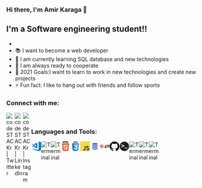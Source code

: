 ### Hi there, I'm Amir Karaga 👋


## I'm a Software engineering student!!
- 
- 📚 I want to become a web developer
- 🌱 I am currently learning SQL database and new technologies
- 👯 I am always ready to cooperate
- 🥅 2021 Goals:I want to learn to work in new technologies and create new projects 
- ⚡ Fun fact: I like to hang out with friends and follow sports

### Connect with me:

[<img align="left" alt="codeSTACKr | Twitter" width="22px" src="https://cdn.jsdelivr.net/npm/simple-icons@v3/icons/facebook.svg" />][facebook]
[<img align="left" alt="codeSTACKr | LinkedIn" width="22px" src="https://cdn.jsdelivr.net/npm/simple-icons@v3/icons/linkedin.svg" />][linkedin]
[<img align="left" alt="codeSTACKr | Instagram" width="22px" src="https://cdn.jsdelivr.net/npm/simple-icons@v3/icons/instagram.svg" />][instagram]

<br />

### Languages and Tools:

<img align="left" alt="Visual Studio Code" width="26px" src="https://raw.githubusercontent.com/github/explore/80688e429a7d4ef2fca1e82350fe8e3517d3494d/topics/visual-studio-code/visual-studio-code.png" />
<img align="left" alt="Terminal" width="26px" src="https://www.pinclipart.com/picdir/middle/124-1248748_c-sharp-logo-png.png" />
<img align="left" alt="Terminal" width="26px" src="https://www.pngkit.com/png/detail/534-5342172_c-language-course-c-logo.png" />
<img align="left" alt="HTML5" width="26px" src="https://raw.githubusercontent.com/github/explore/80688e429a7d4ef2fca1e82350fe8e3517d3494d/topics/html/html.png" />
<img align="left" alt="CSS3" width="26px" src="https://raw.githubusercontent.com/github/explore/80688e429a7d4ef2fca1e82350fe8e3517d3494d/topics/css/css.png" />
<img align="left" alt="JavaScript" width="26px" src="https://raw.githubusercontent.com/github/explore/80688e429a7d4ef2fca1e82350fe8e3517d3494d/topics/javascript/javascript.png" />
<img align="left" alt="SQL" width="26px" src="https://raw.githubusercontent.com/github/explore/80688e429a7d4ef2fca1e82350fe8e3517d3494d/topics/sql/sql.png" />
<img align="left" alt="Git" width="26px" src="https://raw.githubusercontent.com/github/explore/80688e429a7d4ef2fca1e82350fe8e3517d3494d/topics/git/git.png" />
<img align="left" alt="GitHub" width="26px" src="https://raw.githubusercontent.com/github/explore/78df643247d429f6cc873026c0622819ad797942/topics/github/github.png" />
<img align="left" alt="Terminal" width="26px" src="https://raw.githubusercontent.com/github/explore/80688e429a7d4ef2fca1e82350fe8e3517d3494d/topics/terminal/terminal.png" />
<img align="left" alt="Terminal" width="26px" src="https://banner2.cleanpng.com/20190429/tww/kisspng-autocad-computer-icons-autodesk-logo-adobe-illustr-5cc69fcfdf1481.8664286615565209119137.jpg" />
<img align="left" alt="Terminal" width="26px" src="https://w7.pngwing.com/pngs/65/944/png-transparent-ni-multisim-electronics-ni-ultiboard-electronic-circuit-computer-software-electronic-instrument-purple-angle-rectangle.png" />
<img align="left" alt="Terminal" width="26px" src="https://mpng.subpng.com/20180606/ky/kisspng-ni-multisim-electronics-ni-ultiboard-electronic-ci-electronic-instrument-5b1792bfbe9268.9671595715282715517806.jpg" />


<br/>
<br/>

[facebook]: https://www.facebook.com/amir.karaga
[instagram]: https://www.instagram.com/amirkaraga/
[linkedin]: https://www.linkedin.com/in/amir-karaga-018ab4214/
